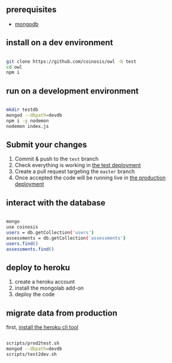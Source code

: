 ## prerequisites

* [mongodb](https://docs.mongodb.com/manual/administration/install-community/)

## install on a dev environment

```bash

git clone https://github.com/coinosis/owl -b test
cd owl
npm i

```

## run on a development environment

```bash

mkdir testdb
mongod --dbpath=devdb
npm i -g nodemon
nodemon index.js

```

## Submit your changes

1. Commit & push to the `test` branch
2. Check everything is working in [the test deployment](https://coinosis-test.herokuapp.com)
3. Create a pull request targeting the `master` branch
4. Once accepted the code will be running live in [the production deployment](https://coinosis.herokuapp.com)

## interact with the database

```bash

mongo
use coinosis
users = db.getCollection('users')
assessments = db.getCollection('assessments')
users.find()
assessments.find()

```

## deploy to heroku

1. create a heroku account
2. install the mongolab add-on
3. deploy the code

## migrate data from production

first, [install the heroku cli tool](https://devcenter.heroku.com/articles/heroku-cli#download-and-install)

```bash

scripts/prod2test.sh
mongod --dbpath=devdb
scripts/test2dev.sh

```
